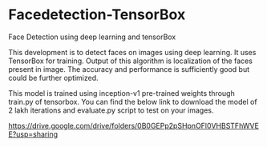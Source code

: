 # Facedetection-TensorBox
Face Detection using deep learning and tensorBox

This development is to detect faces on images using deep learning. It uses TensorBox for training. Output of this algorithm is localization of the faces present in image. The accuracy and performance is sufficiently good but could be further optimized.

This model is trained using inception-v1 pre-trained weights through train.py of tensorbox. You can find the below link to download the model of 2 lakh iterations and evaluate.py script to test on your images. 

https://drive.google.com/drive/folders/0B0GEPp2pSHpnOFl0VHBSTFhWVEE?usp=sharing
